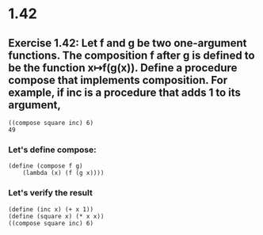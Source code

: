 # 1.42

## Exercise 1.42: Let f and g be two one-argument functions. The composition f after g is defined to be the function x↦f(g(x)). Define a procedure compose that implements composition. For example, if inc is a procedure that adds 1 to its argument,

```
((compose square inc) 6)
49
```

### Let's define compose:

```eval-scheme
(define (compose f g)
    (lambda (x) (f (g x))))
```

### Let's verify the result

```eval-scheme
(define (inc x) (+ x 1))
(define (square x) (* x x))
((compose square inc) 6)
```